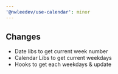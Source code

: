 ```yaml
---
'@nwleedev/use-calendar': minor
---
```


## Changes

- Date libs to get current week number
- Calendar Libs to get current weekdays
- Hooks to get each weekdays & update
